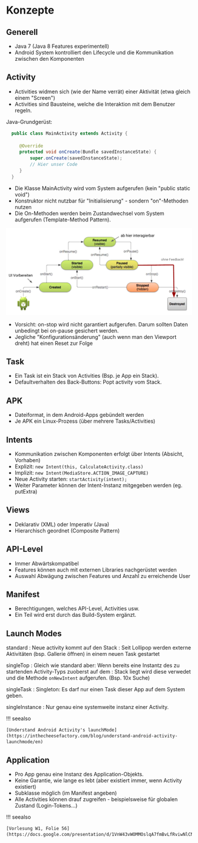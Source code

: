 # Konzepte

## Generell

* Java 7 (Java 8 Features experimentell)
* Android System kontrolliert den Lifecycle und die Kommunikation zwischen den Komponenten

## Activity

* Activities widmen sich (wie der Name verrät) einer Aktivität (etwa gleich einem "Screen")
* Activities sind Bausteine, welche die Interaktion mit dem Benutzer regeln.


Java-Grundgerüst:

```java
  public class MainActivity extends Activity {

     @Override
     protected void onCreate(Bundle savedInstanceState) {
         super.onCreate(savedInstanceState);
         // Hier unser Code
     }
  }
```

* Die Klasse MainActivity wird vom System aufgerufen (kein "public static void")
* Konstruktor nicht nutzbar für "Initialisierung" - sondern "on"-Methoden nutzen
* Die On-Methoden werden beim Zustandwechsel vom System aufgerufen (Template-Method Pattern).

![](images/lifecycle.png)

* Vorsicht: on-stop wird nicht garantiert aufgerufen. Darum sollten Daten unbedingt bei on-pause gesichert werden.
* Jegliche "Konfigurationsänderung" (auch wenn man den Viewport dreht) hat einen Reset zur Folge

## Task

* Ein Task ist ein Stack von Activities (Bsp. je App ein Stack).
* Defaultverhalten des Back-Buttons: Popt activity vom Stack.

## APK

* Dateiformat, in dem Android-Apps gebündelt werden
* Je APK ein Linux-Prozess (über mehrere Tasks/Activities)

## Intents
* Kommunikation zwischen Komponenten erfolgt über Intents (Absicht, Vorhaben)
* Explizit: `new Intent(this, CalculateActivity.class)`
* Implizit: `new Intent(MediaStore.ACTION_IMAGE_CAPTURE)`
* Neue Activity starten: `startActivity(intent);`
* Weiter Parameter können der Intent-Instanz mitgegeben werden (eg. putExtra)

## Views
* Deklarativ (XML) oder Imperativ (Java)
* Hierarchisch geordnet (Composite Pattern)


## API-Level
* Immer Abwärtskompatibel
* Features können auch mit externen Libraries nachgerüstet werden
* Auswahl Abwägung zwischen Features und Anzahl zu erreichende User


## Manifest
* Berechtigungen, welches API-Level, Activities usw.
* Ein Teil wird erst durch das Build-System ergänzt.

## Launch Modes

standard
: Neue activity kommt auf den Stack
: Seit Lollipop werden externe Aktivitäten (bsp. Gallerie öffnen) in einem neuen Task gestartet

singleTop
: Gleich wie standard aber: Wenn bereits eine Instantz des zu startenden Activity-Typs zuoberst auf dem
: Stack liegt wird diese verwedet und die Methode `onNewIntent` aufgerufen. (Bsp. 10x Suche)

singleTask
: Singleton: Es darf nur einen Task dieser App auf dem System geben.

singleInstance
: Nur genau eine systemweite instanz einer Activity.

!!! seealso

    [Understand Android Activity's launchMode](https://inthecheesefactory.com/blog/understand-android-activity-launchmode/en)

## Application

* Pro App genau eine Instanz des Application-Objekts.
* Keine Garantie, wie lange es lebt (aber existiert immer, wenn Activity existiert)
* Subklasse möglich (im Manifest angeben)
* Alle Activities können drauf zugreifen - beispielsweise für globalen Zustand (Login-Tokens...)

!!! seealso

    [Vorlesung W1, Folie 56](https://docs.google.com/presentation/d/1VnW43vWOMMOslqA7fmBvLfRviwNlCNiTXQM21AhwbKk/edit#slide=id.gc591fb7d8_0_75)
